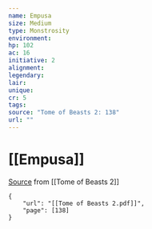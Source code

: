 ```yaml
---
name: Empusa
size: Medium
type: Monstrosity
environment: 
hp: 102
ac: 16
initiative: 2
alignment: 
legendary: 
lair: 
unique: 
cr: 5
tags: 
source: "Tome of Beasts 2: 138"
url: ""
---
```

# [[Empusa]]

[Source](zotero://open-pdf/library/items/9UQIAB6R?page=138) from [[Tome of Beasts 2]]

```pdf
{
	"url": "[[Tome of Beasts 2.pdf]]",
	"page": [138]
}
```

